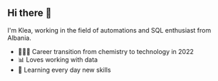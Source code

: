 ## Hi there 🖖

I'm Klea, working in the field of automations and SQL enthusiast from Albania.


- 👩🏻‍💻 Career transition from chemistry to technology in 2022
- 📊 Loves working with data
- 📓 Learning every day new skills

